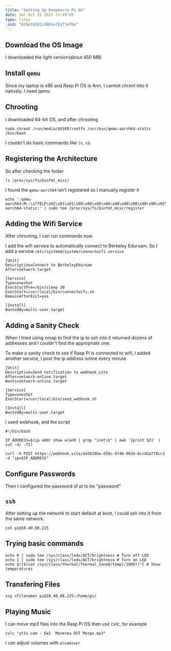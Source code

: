 ```yaml
---
title: "Setting Up Raspberry Pi OS"
date: Sat Oct 21 2023 23:09:09
type: linux
_oid: "655e3a501cd065a761f1efba"
---
```

## Download the OS Image

I downloaded the light version(about 450 MB)

## Install `qemu`

Since my laptop is x86 and Rasp Pi OS is Arm, I cannot chroot into it
natively. I need qemu

## Chrooting

I downloaded 64-bit OS, and after chrooting

    sudo chroot /run/media/$USER/rootfs /usr/bin/qemu-aarch64-static /bin/bash

I couldn't do basic commands like `ls`, `cd`.

## Registering the Architecture

So after checking the folder

    ls /proc/sys/fs/binfmt_misc/

I found the `qemu-aarch64` isn't registered so I manually register it

    echo ':qemu-aarch64:M::\x7fELF\x02\x01\x01\x00\x00\x00\x00\x00\x00\x00\x00\x00\x02\x00\xb7:\xff\xff\xff\xff\xff\xff\xff\x00\xff\xff\xff\xff\xff\xff\xff\xff\xfe\xff\xff:/usr/bin/qemu-aarch64-static:' | sudo tee /proc/sys/fs/binfmt_misc/register

## Adding the Wifi Service

After chrooting, I can run commands now.

I add the wifi service to automatically connect to Berkeley Eduroam. So
I add a service `/etc/systemd/system/connectwifi.service`

    [Unit]
    Description=Connect to BerkeleyEduroam
    After=network.target

    [Service]
    Type=oneshot
    ExecStartPre=/bin/sleep 30
    ExecStart=/usr/local/bin/connectwifi.sh
    RemainAfterExit=yes

    [Install]
    WantedBy=multi-user.target

## Adding a Sanity Check

When I tried using nmap to find the ip to ssh into it returned dozens of
addresses and I couldn't find the appropriate one.

To make a sanity check to see if Rasp Pi is connected to wifi, I added
another service, I post the ip address online every minute

    [Unit]
    Description=Send notification to webhook.site
    After=network-online.target
    Wants=network-online.target

    [Service]
    Type=oneshot
    ExecStart=/usr/local/bin/send_webhook.sh

    [Install]
    WantedBy=multi-user.target

I used webhook, and the script

    #!/bin/bash

    IP_ADDRESS=$(ip addr show wlan0 | grep "inet\b" | awk '{print $2}' | cut -d/ -f1)

    curl -X POST https://webhook.site/da5810be-d59c-4746-962e-bccd2a778cc3 -d "ip=$IP_ADDRESS"

## Configure Passwords

Then I configured the password of pi to be "password"

## `ssh`

After setting up the network to start default at boot, I could ssh into
it from the same network.

    ssh pi@10.40.88.225

## Trying basic commands

    echo 0 | sudo tee /sys/class/leds/ACT/brightness # Turn off LED
    echo 1 | sudo tee /sys/class/leds/ACT/brightness # Turn on LED
    echo $(($(cat /sys/class/thermal/thermal_zone0/temp)/1000))°C # Show temperatures

## Transfering Files

    scp <filename> pi@10.40.88.225:/home/pi/

## Playing Music

I can move mp3 files into the Rasp Pi OS then use cvlc, for example

    cvlc "yt1s.com - Би2  Молитва OST Метро.mp3"

I can adjust volumes with `alsamixer`
